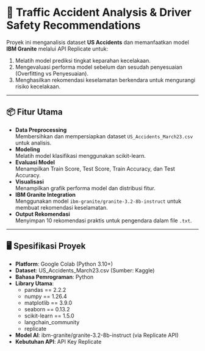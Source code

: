 # 🚗 Traffic Accident Analysis & Driver Safety Recommendations

Proyek ini menganalisis dataset **US Accidents** dan memanfaatkan model **IBM Granite** melalui API Replicate untuk:
1. Melatih model prediksi tingkat keparahan kecelakaan.
2. Mengevaluasi performa model sebelum dan sesudah penyesuaian (Overfitting vs Penyesuaian).
3. Menghasilkan rekomendasi keselamatan berkendara untuk mengurangi risiko kecelakaan.

---

## 📦 Fitur Utama
- **Data Preprocessing**  
  Membersihkan dan mempersiapkan dataset `US_Accidents_March23.csv` untuk analisis.
- **Modeling**  
  Melatih model klasifikasi menggunakan scikit-learn.
- **Evaluasi Model**  
  Menampilkan Train Score, Test Score, Train Accuracy, dan Test Accuracy.
- **Visualisasi**  
  Menampilkan grafik performa model dan distribusi fitur.
- **IBM Granite Integration**  
  Menggunakan model `ibm-granite/granite-3.2-8b-instruct` untuk membuat rekomendasi keselamatan.
- **Output Rekomendasi**  
  Menyimpan 10 rekomendasi praktis untuk pengendara dalam file `.txt`.

---

## 🖥 Spesifikasi Proyek
- **Platform**: Google Colab (Python 3.10+)
- **Dataset**: US_Accidents_March23.csv (Sumber: Kaggle)
- **Bahasa Pemrograman**: Python
- **Library Utama**:
  - pandas == 2.2.2
  - numpy == 1.26.4
  - matplotlib == 3.9.0
  - seaborn == 0.13.2
  - scikit-learn == 1.5.0
  - langchain_community
  - replicate
- **Model AI**: ibm-granite/granite-3.2-8b-instruct (via Replicate API)
- **Kebutuhan API**: API Key Replicate
